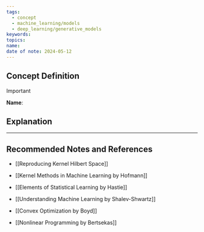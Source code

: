 ```yaml
---
tags:
  - concept
  - machine_learning/models
  - deep_learning/generative_models
keywords: 
topics: 
name: 
date of note: 2024-05-12
---
```


## Concept Definition

>[!important]
>**Name**: 



## Explanation





-----------
##  Recommended Notes and References

- [[Reproducing Kernel Hilbert Space]]

- [[Kernel Methods in Machine Learning by Hofmann]]
- [[Elements of Statistical Learning by Hastie]]
- [[Understanding Machine Learning by Shalev-Shwartz]]

- [[Convex Optimization by Boyd]]
- [[Nonlinear Programming by Bertsekas]]